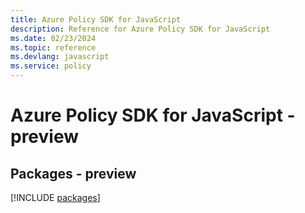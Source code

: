 ```yaml
---
title: Azure Policy SDK for JavaScript
description: Reference for Azure Policy SDK for JavaScript
ms.date: 02/23/2024
ms.topic: reference
ms.devlang: javascript
ms.service: policy
---
```

# Azure Policy SDK for JavaScript - preview
## Packages - preview
[!INCLUDE [packages](policy-index.md)]